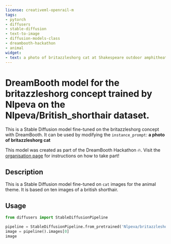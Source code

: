 ```yaml
---
license: creativeml-openrail-m
tags:
- pytorch
- diffusers
- stable-diffusion
- text-to-image
- diffusion-models-class
- dreambooth-hackathon
- animal
widget:
- text: a photo of britazzleshorg cat at Shakespeare outdoor amphitheater in pet costume
---
```


# DreamBooth model for the britazzleshorg concept trained by Nlpeva on the Nlpeva/British_shorthair dataset.

This is a Stable Diffusion model fine-tuned on the britazzleshorg concept with DreamBooth. It can be used by modifying the `instance_prompt`: **a photo of britazzleshorg cat**

This model was created as part of the DreamBooth Hackathon 🔥. Visit the [organisation page](https://huggingface.co/dreambooth-hackathon) for instructions on how to take part!

## Description


This is a Stable Diffusion model fine-tuned on `cat` images for the animal theme. It is based on ten images of a british shorthair.


## Usage

```python
from diffusers import StableDiffusionPipeline

pipeline = StableDiffusionPipeline.from_pretrained('Nlpeva/britazzleshorg-cat')
image = pipeline().images[0]
image
```
